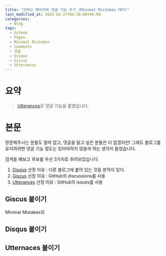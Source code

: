 ```yaml
---
title: "깃허브 페이지에 댓글 기능 추가 (Minimal Mistakes 테마)"
last_modified_at: 2023-02-27T06:30:00+09:00
categories:
  - Blog
tags:
  - GitHub
  - Pages
  - Minimal Mistakes
  - Comments
  - 댓글
  - Disqus
  - Giscus
  - Utterances
---
```


# 요약
> [Utterances](https://github.com/apps/utterances)로 댓글 기능을 붙였습니다.

# 본문
방문해주시는 분들도 얼마 없고, 댓글을 달고 싶은 분들은 더 없겠지만!
그래도 블로그를 유지하려면 댓글 기능 정도는 있어야하지 않을까 하는 생각이 들었습니다.

검색을 해보고 후보를 우선 3가지로 추려보았습니다.
1. [Disqus](https://disqus.com/) 선정 이유 : 다른 블로그에 붙어 있는 것을 본적이 있다.
2. [Giscus](https://giscus.app/ko) 선정 이유 : GitHub의 discussions를 사용
3. [Utterances](https://github.com/apps/utterances) 선정 이유 : GitHub의 issues를 사용

## Giscus 붙이기
Minimal Mistakes의 

## Disqus 붙이기


## Utternaces 붙이기